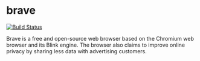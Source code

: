 # brave

[![Build Status](https://travis-ci.org/UnitedRPMs/brave.svg?branch=master)](https://travis-ci.org/UnitedRPMs/brave)


Brave is a free and open-source web browser based on the Chromium web browser and its Blink engine. The browser also claims to improve online privacy by sharing less data with advertising customers. 
